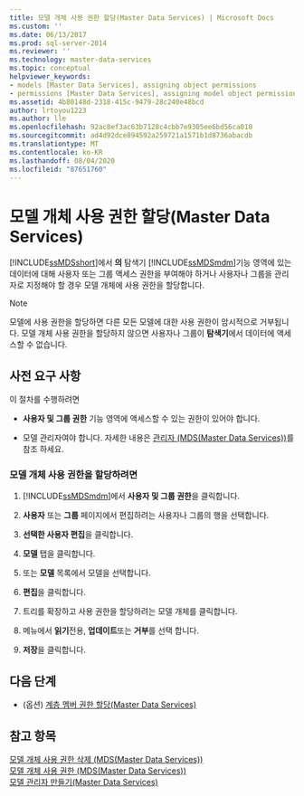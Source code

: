 ```yaml
---
title: 모델 개체 사용 권한 할당(Master Data Services) | Microsoft Docs
ms.custom: ''
ms.date: 06/13/2017
ms.prod: sql-server-2014
ms.reviewer: ''
ms.technology: master-data-services
ms.topic: conceptual
helpviewer_keywords:
- models [Master Data Services], assigning object permissions
- permissions [Master Data Services], assigning model object permissions
ms.assetid: 4b80148d-2318-415c-9479-28c240e48bcd
author: lrtoyou1223
ms.author: lle
ms.openlocfilehash: 92ac8ef3ac63b7128c4cbb7e9305ee6bd56ca010
ms.sourcegitcommit: ad4d92dce894592a259721a1571b1d8736abacdb
ms.translationtype: MT
ms.contentlocale: ko-KR
ms.lasthandoff: 08/04/2020
ms.locfileid: "87651760"
---
```

# <a name="assign-model-object-permissions-master-data-services"></a>모델 개체 사용 권한 할당(Master Data Services)
  [!INCLUDE[ssMDSshort](../includes/ssmdsshort-md.md)]에서 **의** 탐색기 [!INCLUDE[ssMDSmdm](../includes/ssmdsmdm-md.md)]기능 영역에 있는 데이터에 대해 사용자 또는 그룹 액세스 권한을 부여해야 하거나 사용자나 그룹을 관리자로 지정해야 할 경우 모델 개체에 사용 권한을 할당합니다.  
  
> [!NOTE]  
>  모델에 사용 권한을 할당하면 다른 모든 모델에 대한 사용 권한이 암시적으로 거부됩니다. 모델 개체 사용 권한을 할당하지 않으면 사용자나 그룹이 **탐색기**에서 데이터에 액세스할 수 없습니다.  
  
## <a name="prerequisites"></a>사전 요구 사항  
 이 절차를 수행하려면  
  
-   **사용자 및 그룹 권한** 기능 영역에 액세스할 수 있는 권한이 있어야 합니다.  
  
-   모델 관리자여야 합니다. 자세한 내용은 [관리자 &#40;MDS(Master Data Services)&#41;](administrators-master-data-services.md)를 참조 하세요.  
  
### <a name="to-assign-model-object-permissions"></a>모델 개체 사용 권한을 할당하려면  
  
1.  [!INCLUDE[ssMDSmdm](../includes/ssmdsmdm-md.md)]에서 **사용자 및 그룹 권한**을 클릭합니다.  
  
2.  **사용자** 또는 **그룹** 페이지에서 편집하려는 사용자나 그룹의 행을 선택합니다.  
  
3.  **선택한 사용자 편집**을 클릭합니다.  
  
4.  **모델** 탭을 클릭합니다.  
  
5.  또는 **모델** 목록에서 모델을 선택합니다.  
  
6.  **편집**을 클릭합니다.  
  
7.  트리를 확장하고 사용 권한을 할당하려는 모델 개체를 클릭합니다.  
  
8.  메뉴에서 **읽기**전용, **업데이트**또는 **거부**를 선택 합니다.  
  
9. **저장**을 클릭합니다.  
  
## <a name="next-steps"></a>다음 단계  
  
-   (옵션) [계층 멤버 권한 할당&#40;Master Data Services&#41;](../../2014/master-data-services/assign-hierarchy-member-permissions-master-data-services.md)  
  
## <a name="see-also"></a>참고 항목  
 [모델 개체 사용 권한 삭제 &#40;MDS(Master Data Services)&#41;](../../2014/master-data-services/delete-model-object-permissions-master-data-services.md)   
 [모델 개체 사용 권한 &#40;MDS(Master Data Services)&#41;](../../2014/master-data-services/model-object-permissions-master-data-services.md)   
 [모델 관리자 만들기&#40;Master Data Services&#41;](../../2014/master-data-services/create-a-model-administrator-master-data-services.md)  
  
  
